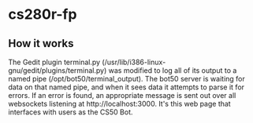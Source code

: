 # cs280r-fp

## How it works
The Gedit plugin terminal.py (/usr/lib/i386-linux-gnu/gedit/plugins/terminal.py) was modified to log all of its output
to a named pipe (/opt/bot50/terminal\_output). The bot50 server is waiting for data on that named pipe, and when it sees
data it attempts to parse it for errors. If an error is found, an appropriate message is sent out over all websockets
listening at http://localhost:3000. It's this web page that interfaces with users as the CS50 Bot.
